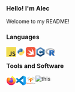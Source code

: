 ### Hello! I'm Alec
Welcome to my README!

### Languages

<img align="left" alt="JavaScript" width="26px" src="https://raw.githubusercontent.com/github/explore/main/topics/javascript/javascript.png"/>
<img align="left" alt="Python" width="26px" src="https://raw.githubusercontent.com/github/explore/main/topics/python/python.png"/>
<img align="left" alt="Swift" width="26px" src="https://raw.githubusercontent.com/github/explore/master/topics/swift/swift.png"/>
<img align="left" alt="C++" width="26px" src="https://raw.githubusercontent.com/github/explore/main/topics/cpp/cpp.png"/>
<img align="left" alt="R" width="26px" src="https://raw.githubusercontent.com/github/explore/main/topics/r/r.png"/>

<br/>

### Tools and Software

<img align="left" alt="Firefox" width="26px" src="https://raw.githubusercontent.com/github/explore/main/topics/firefox/firefox.png"/>
<img align="left" alt="VSCode" width="26px" src="https://raw.githubusercontent.com/github/explore/main/topics/visual-studio-code/visual-studio-code.png"/>
<img align="left" alt="Tensorflow" width="26px" src="https://raw.githubusercontent.com/github/explore/main/topics/tensorflow/tensorflow.png"/>


![this](https://i.pinimg.com/originals/00/c8/18/00c8185aa18afdfb6666010bca29c5f0.gif)
